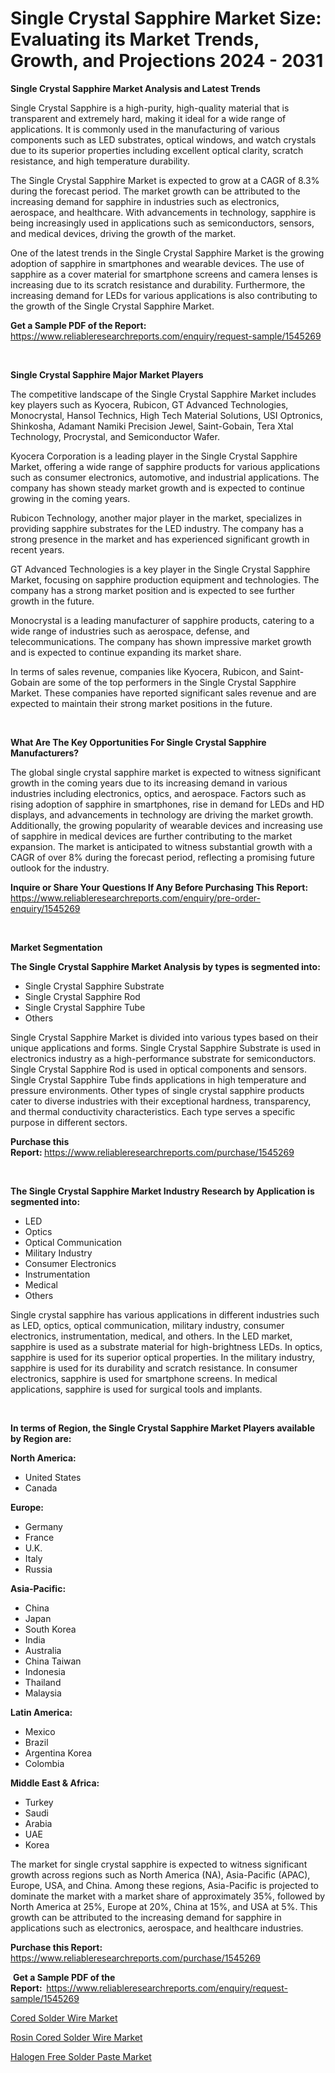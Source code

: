 <p><h1>Single Crystal Sapphire Market Size: Evaluating its Market Trends, Growth, and Projections 2024 - 2031</h1></p><p><strong>Single Crystal Sapphire Market Analysis and Latest Trends</strong></p>
<p><p>Single Crystal Sapphire is a high-purity, high-quality material that is transparent and extremely hard, making it ideal for a wide range of applications. It is commonly used in the manufacturing of various components such as LED substrates, optical windows, and watch crystals due to its superior properties including excellent optical clarity, scratch resistance, and high temperature durability.</p><p>The Single Crystal Sapphire Market is expected to grow at a CAGR of 8.3% during the forecast period. The market growth can be attributed to the increasing demand for sapphire in industries such as electronics, aerospace, and healthcare. With advancements in technology, sapphire is being increasingly used in applications such as semiconductors, sensors, and medical devices, driving the growth of the market.</p><p>One of the latest trends in the Single Crystal Sapphire Market is the growing adoption of sapphire in smartphones and wearable devices. The use of sapphire as a cover material for smartphone screens and camera lenses is increasing due to its scratch resistance and durability. Furthermore, the increasing demand for LEDs for various applications is also contributing to the growth of the Single Crystal Sapphire Market.</p></p>
<p><strong>Get a Sample PDF of the Report:&nbsp;</strong> <a href="https://www.reliableresearchreports.com/enquiry/request-sample/1545269">https://www.reliableresearchreports.com/enquiry/request-sample/1545269</a></p>
<p>&nbsp;</p>
<p><strong>Single Crystal Sapphire Major Market Players</strong></p>
<p><p>The competitive landscape of the Single Crystal Sapphire Market includes key players such as Kyocera, Rubicon, GT Advanced Technologies, Monocrystal, Hansol Technics, High Tech Material Solutions, USI Optronics, Shinkosha, Adamant Namiki Precision Jewel, Saint-Gobain, Tera Xtal Technology, Procrystal, and Semiconductor Wafer. </p><p>Kyocera Corporation is a leading player in the Single Crystal Sapphire Market, offering a wide range of sapphire products for various applications such as consumer electronics, automotive, and industrial applications. The company has shown steady market growth and is expected to continue growing in the coming years.</p><p>Rubicon Technology, another major player in the market, specializes in providing sapphire substrates for the LED industry. The company has a strong presence in the market and has experienced significant growth in recent years.</p><p>GT Advanced Technologies is a key player in the Single Crystal Sapphire Market, focusing on sapphire production equipment and technologies. The company has a strong market position and is expected to see further growth in the future.</p><p>Monocrystal is a leading manufacturer of sapphire products, catering to a wide range of industries such as aerospace, defense, and telecommunications. The company has shown impressive market growth and is expected to continue expanding its market share.</p><p>In terms of sales revenue, companies like Kyocera, Rubicon, and Saint-Gobain are some of the top performers in the Single Crystal Sapphire Market. These companies have reported significant sales revenue and are expected to maintain their strong market positions in the future.</p></p>
<p>&nbsp;</p>
<p><strong>What Are The Key Opportunities For Single Crystal Sapphire Manufacturers?</strong></p>
<p><p>The global single crystal sapphire market is expected to witness significant growth in the coming years due to its increasing demand in various industries including electronics, optics, and aerospace. Factors such as rising adoption of sapphire in smartphones, rise in demand for LEDs and HD displays, and advancements in technology are driving the market growth. Additionally, the growing popularity of wearable devices and increasing use of sapphire in medical devices are further contributing to the market expansion. The market is anticipated to witness substantial growth with a CAGR of over 8% during the forecast period, reflecting a promising future outlook for the industry.</p></p>
<p><strong>Inquire or Share Your Questions If Any Before Purchasing This Report:</strong> <a href="https://www.reliableresearchreports.com/enquiry/pre-order-enquiry/1545269">https://www.reliableresearchreports.com/enquiry/pre-order-enquiry/1545269</a></p>
<p>&nbsp;</p>
<p><strong>Market Segmentation</strong></p>
<p><strong>The Single Crystal Sapphire Market Analysis by types is segmented into:</strong></p>
<p><ul><li>Single Crystal Sapphire Substrate</li><li>Single Crystal Sapphire Rod</li><li>Single Crystal Sapphire Tube</li><li>Others</li></ul></p>
<p><p>Single Crystal Sapphire Market is divided into various types based on their unique applications and forms. Single Crystal Sapphire Substrate is used in electronics industry as a high-performance substrate for semiconductors. Single Crystal Sapphire Rod is used in optical components and sensors. Single Crystal Sapphire Tube finds applications in high temperature and pressure environments. Other types of single crystal sapphire products cater to diverse industries with their exceptional hardness, transparency, and thermal conductivity characteristics. Each type serves a specific purpose in different sectors.</p></p>
<p><strong>Purchase this Report:&nbsp;</strong><a href="https://www.reliableresearchreports.com/purchase/1545269">https://www.reliableresearchreports.com/purchase/1545269</a></p>
<p>&nbsp;</p>
<p><strong>The Single Crystal Sapphire Market Industry Research by Application is segmented into:</strong></p>
<p><ul><li>LED</li><li>Optics</li><li>Optical Communication</li><li>Military Industry</li><li>Consumer Electronics</li><li>Instrumentation</li><li>Medical</li><li>Others</li></ul></p>
<p><p>Single crystal sapphire has various applications in different industries such as LED, optics, optical communication, military industry, consumer electronics, instrumentation, medical, and others. In the LED market, sapphire is used as a substrate material for high-brightness LEDs. In optics, sapphire is used for its superior optical properties. In the military industry, sapphire is used for its durability and scratch resistance. In consumer electronics, sapphire is used for smartphone screens. In medical applications, sapphire is used for surgical tools and implants.</p></p>
<p>&nbsp;</p>
<p><strong>In terms of Region, the Single Crystal Sapphire Market Players available by Region are:</strong></p>
<p>
    <p> <strong> North America: </strong>
        <ul>
            <li>United States</li>
            <li>Canada</li>
        </ul>
        </p> 
    <p> <strong> Europe: </strong>
        <ul>
            <li>Germany</li>
            <li>France</li>
            <li>U.K.</li>
            <li>Italy</li>
            <li>Russia</li>
        </ul>
        </p> 
    <p> <strong> Asia-Pacific: </strong>
        <ul>
            <li>China</li>
            <li>Japan</li>
            <li>South Korea</li>
            <li>India</li>
            <li>Australia</li>
            <li>China Taiwan</li>
            <li>Indonesia</li>
            <li>Thailand</li>
            <li>Malaysia</li>
        </ul>
        </p> 
    <p> <strong> Latin America: </strong>
        <ul>
            <li>Mexico</li>
            <li>Brazil</li>
            <li>Argentina Korea</li>
            <li>Colombia</li>
        </ul>
        </p> 
    <p> <strong> Middle East & Africa: </strong>
        <ul>
            <li>Turkey</li>
            <li>Saudi</li>
            <li>Arabia</li>
            <li>UAE</li>
            <li>Korea</li>
        </ul>
    </p>
    </p>
<p><p>The market for single crystal sapphire is expected to witness significant growth across regions such as North America (NA), Asia-Pacific (APAC), Europe, USA, and China. Among these regions, Asia-Pacific is projected to dominate the market with a market share of approximately 35%, followed by North America at 25%, Europe at 20%, China at 15%, and USA at 5%. This growth can be attributed to the increasing demand for sapphire in applications such as electronics, aerospace, and healthcare industries.</p></p>
<p><strong>Purchase this Report: </strong><a href="https://www.reliableresearchreports.com/purchase/1545269">https://www.reliableresearchreports.com/purchase/1545269</a></p>
<p>&nbsp;<strong>Get a Sample PDF of the Report:&nbsp;&nbsp;</strong><a href="https://www.reliableresearchreports.com/enquiry/request-sample/1545269">https://www.reliableresearchreports.com/enquiry/request-sample/1545269</a></p>
<p><strong></strong></p>
<p><p><a href="https://github.com/pgtimber/Market-Research-Report-List-1/blob/main/cored-solder-wire-market.md">Cored Solder Wire Market</a></p><p><a href="https://github.com/lataunyatinikmelvin59ilbd0dv/Market-Research-Report-List-1/blob/main/rosin-cored-solder-wire-market.md">Rosin Cored Solder Wire Market</a></p><p><a href="https://github.com/arionmp/Market-Research-Report-List-2/blob/main/halogen-free-solder-paste-market.md">Halogen Free Solder Paste Market</a></p></p>
